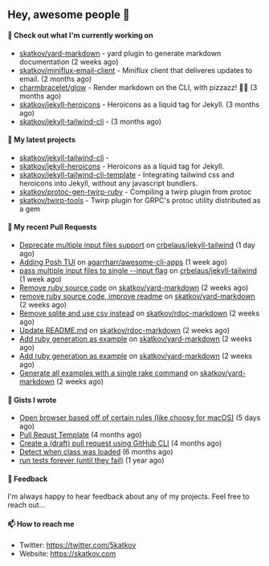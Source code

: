 ## Hey, awesome people 👋

#### 👷 Check out what I'm currently working on
 
- [skatkov/yard-markdown](https://github.com/skatkov/yard-markdown) - yard plugin to generate markdown documentation (2 weeks ago) 
- [skatkov/miniflux-email-client](https://github.com/skatkov/miniflux-email-client) - Miniflux client that deliveres updates to email. (2 months ago) 
- [charmbracelet/glow](https://github.com/charmbracelet/glow) - Render markdown on the CLI, with pizzazz! 💅🏻 (3 months ago) 
- [skatkov/jekyll-heroicons](https://github.com/skatkov/jekyll-heroicons) - Heroicons as a liquid tag for Jekyll. (3 months ago) 
- [skatkov/jekyll-tailwind-cli](https://github.com/skatkov/jekyll-tailwind-cli) -  (3 months ago)

#### 🌱 My latest projects
 
- [skatkov/jekyll-tailwind-cli](https://github.com/skatkov/jekyll-tailwind-cli) -  
- [skatkov/jekyll-heroicons](https://github.com/skatkov/jekyll-heroicons) - Heroicons as a liquid tag for Jekyll. 
- [skatkov/jekyll-tailwind-cli-template](https://github.com/skatkov/jekyll-tailwind-cli-template) - Integrating tailwind css and heroicons into Jekyll, without any javascript bundlers. 
- [skatkov/protoc-gen-twirp-ruby](https://github.com/skatkov/protoc-gen-twirp-ruby) - Compiling a twirp plugin from protoc 
- [skatkov/twirp-tools](https://github.com/skatkov/twirp-tools) - Twirp plugin for GRPC&#39;s protoc utility distributed as a gem


#### 🔨 My recent Pull Requests
 
- [Deprecate multiple input files support](https://github.com/crbelaus/jekyll-tailwind/pull/17) on [crbelaus/jekyll-tailwind](https://github.com/crbelaus/jekyll-tailwind) (1 day ago) 
- [Adding Posh TUI](https://github.com/agarrharr/awesome-cli-apps/pull/652) on [agarrharr/awesome-cli-apps](https://github.com/agarrharr/awesome-cli-apps) (1 week ago) 
- [pass multiple input files to single --input flag](https://github.com/crbelaus/jekyll-tailwind/pull/16) on [crbelaus/jekyll-tailwind](https://github.com/crbelaus/jekyll-tailwind) (1 week ago) 
- [Remove ruby source code](https://github.com/skatkov/yard-markdown/pull/27) on [skatkov/yard-markdown](https://github.com/skatkov/yard-markdown) (2 weeks ago) 
- [remove ruby source code, improve readme](https://github.com/skatkov/yard-markdown/pull/26) on [skatkov/yard-markdown](https://github.com/skatkov/yard-markdown) (2 weeks ago) 
- [Remove sqlite and use csv instead](https://github.com/skatkov/rdoc-markdown/pull/42) on [skatkov/rdoc-markdown](https://github.com/skatkov/rdoc-markdown) (2 weeks ago) 
- [Update README.md](https://github.com/skatkov/rdoc-markdown/pull/41) on [skatkov/rdoc-markdown](https://github.com/skatkov/rdoc-markdown) (2 weeks ago) 
- [Add ruby generation as example](https://github.com/skatkov/yard-markdown/pull/25) on [skatkov/yard-markdown](https://github.com/skatkov/yard-markdown) (2 weeks ago) 
- [Add ruby generation as example](https://github.com/skatkov/yard-markdown/pull/24) on [skatkov/yard-markdown](https://github.com/skatkov/yard-markdown) (2 weeks ago) 
- [Generate all examples with a single rake command](https://github.com/skatkov/yard-markdown/pull/23) on [skatkov/yard-markdown](https://github.com/skatkov/yard-markdown) (2 weeks ago)

#### 📓 Gists I wrote
 
- [Open browser based off of certain rules (like choosy for macOS)](https://gist.github.com/221b4f302779385494d9dfb9e9eb6aac) (5 days ago) 
- [Pull Requst Template](https://gist.github.com/4bea0868989828e2e221d9d8b2278e36) (4 months ago) 
- [Create a (draft) pull request using GitHub CLI](https://gist.github.com/06c4f37ab4de050940f7e7d2f1504006) (4 months ago) 
- [Detect when class was loaded](https://gist.github.com/642fe6f2abd7b756e2ca146dad4efe33) (6 months ago) 
- [run tests forever (until they fail)](https://gist.github.com/12617ad1fe45a1fc76bcac05e922868c) (1 year ago)

#### 💬 Feedback
I'm always happy to hear feedback about any of my projects. Feel free to reach out...

#### 📫 How to reach me

- Twitter: https://twitter.com/5katkov 
- Website: https://skatkov.com
